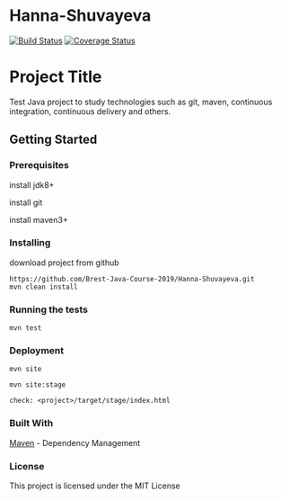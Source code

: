 # Hanna-Shuvayeva
[![Build Status](https://travis-ci.org/Brest-Java-Course-2019/Hanna-Shuvayeva.svg?branch=master)](https://travis-ci.org/Brest-Java-Course-2019/Hanna-Shuvayeva)
[![Coverage Status](https://coveralls.io/repos/github/Brest-Java-Course-2019/Hanna-Shuvayeva/badge.svg)](https://coveralls.io/github/Brest-Java-Course-2019/Hanna-Shuvayeva)

# Project Title

Test Java project to study technologies such as git, maven, continuous integration, continuous delivery and others.

## Getting Started

### Prerequisites

install jdk8+

install git

install maven3+

### Installing

download project from github

```
https://github.com/Brest-Java-Course-2019/Hanna-Shuvayeva.git
mvn clean install

```

### Running the tests

```
mvn test
```

### Deployment

```
mvn site  
  
mvn site:stage  
  
check: <project>/target/stage/index.html  
``` 

### Built With

[Maven](https://maven.apache.org/) - Dependency Management

### License

This project is licensed under the MIT License